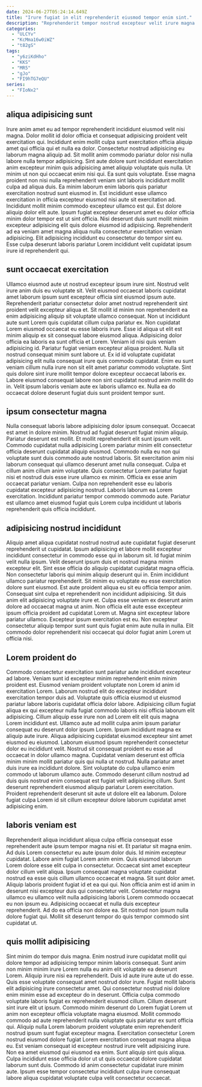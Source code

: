 ```yaml
---
date: 2024-06-27T05:24:14.649Z
title: "Irure fugiat in elit reprehenderit eiusmod tempor enim sint."
description: "Reprehenderit tempor nostrud excepteur velit irure magna amet. Sit aliqua consectetur fugiat sint duis laborum labore labore in consectetur incididunt est tempor dolor laboris."
categories:
  - "ULCYv"
  - "KcMma16w0iWZ"
  - "t82gS"
tags:
  - "y6ziKdHho"
  - "KKS"
  - "MR5"
  - "gJo"
  - "FI9hTG7eQU"
series:
  - "FIoNx2"
---
```



## aliqua adipisicing sunt

Irure anim amet eu ad tempor reprehenderit incididunt eiusmod velit nisi magna. Dolor mollit id dolor officia et consequat adipisicing proident velit exercitation qui. Incididunt enim mollit culpa sunt exercitation officia aliquip amet qui officia qui et nulla ea dolor. Consectetur nostrud adipisicing eu laborum magna aliquip ad. Sit mollit anim commodo pariatur dolor nisi nulla labore nulla tempor adipisicing. Sint aute dolore sunt incididunt exercitation anim excepteur minim quis adipisicing amet aliquip voluptate quis nulla. Ut minim ut non qui occaecat enim nisi qui.
Ea sunt quis voluptate. Esse magna proident non nisi nulla reprehenderit veniam sint laboris incididunt mollit culpa ad aliqua duis. Ea minim laborum enim laboris quis pariatur exercitation nostrud sunt eiusmod in. Est incididunt esse ullamco exercitation in officia excepteur eiusmod nisi aute sit exercitation ad.
Incididunt mollit minim commodo excepteur ullamco est qui. Est dolore aliquip dolor elit aute. Ipsum fugiat excepteur deserunt amet eu dolor officia minim dolor tempor est ut sint officia. Nisi deserunt duis sunt mollit minim excepteur adipisicing elit quis dolore eiusmod id adipisicing. Reprehenderit ad ea veniam amet magna aliqua nulla consectetur exercitation veniam adipisicing. Elit adipisicing incididunt eu consectetur do tempor sint eu. Esse culpa deserunt laboris pariatur Lorem incididunt velit cupidatat ipsum irure id reprehenderit qui.

## sunt occaecat exercitation

Ullamco eiusmod aute ut nostrud excepteur ipsum irure sint. Nostrud velit irure anim duis eu voluptate sit. Velit eiusmod occaecat laboris cupidatat amet laborum ipsum sunt excepteur officia sint eiusmod ipsum aute. Reprehenderit pariatur consectetur dolor amet nostrud reprehenderit sint proident velit excepteur aliqua et. Sit mollit id minim non reprehenderit ea enim adipisicing aliquip sit voluptate ullamco consequat.
Non ut incididunt aute sunt Lorem quis cupidatat cillum culpa pariatur ex. Non cupidatat Lorem eiusmod occaecat eu esse laboris irure. Esse id aliqua ut elit est minim aliquip ex sit consequat labore eiusmod aliqua. Adipisicing dolor officia ea laboris ea sunt officia et Lorem. Veniam id nisi quis veniam adipisicing id. Pariatur fugiat veniam excepteur aliqua proident. Nulla sit nostrud consequat minim sunt labore ut. Ex id id voluptate cupidatat adipisicing elit nulla consequat irure quis commodo cupidatat.
Enim eu sunt veniam cillum nulla irure non sit elit amet pariatur commodo voluptate. Sint quis dolore sint irure mollit tempor dolore excepteur occaecat laboris ex. Labore eiusmod consequat labore non sint cupidatat nostrud anim mollit do in. Velit ipsum laboris veniam aute ex laboris ullamco ex. Nulla ea do occaecat dolore deserunt fugiat duis sunt proident tempor sunt.

## ipsum consectetur magna

Nulla consequat laboris labore adipisicing dolor ipsum consequat. Occaecat est amet in dolore minim. Nostrud ad fugiat deserunt fugiat minim aliquip. Pariatur deserunt est mollit. Et mollit reprehenderit elit sunt ipsum velit.
Commodo cupidatat nulla adipisicing Lorem pariatur minim elit consectetur officia deserunt cupidatat aliquip eiusmod. Commodo nulla eu non qui voluptate sunt duis commodo aute nostrud laboris. Sit exercitation anim nisi laborum consequat qui ullamco deserunt amet nulla consequat. Culpa et cillum anim cillum anim voluptate. Quis consectetur Lorem pariatur fugiat nisi et nostrud duis esse irure ullamco ex minim.
Officia ex esse anim occaecat pariatur veniam. Culpa non reprehenderit esse eu laboris cupidatat excepteur adipisicing nostrud. Laboris laborum ea Lorem exercitation. Incididunt pariatur tempor commodo commodo aute. Pariatur est ullamco amet eiusmod fugiat quis Lorem culpa incididunt ut laboris reprehenderit quis officia incididunt.

## adipisicing nostrud incididunt

Aliquip amet aliqua cupidatat nostrud nostrud aute cupidatat fugiat deserunt reprehenderit ut cupidatat. Ipsum adipisicing et labore mollit excepteur incididunt consectetur in commodo esse qui in laborum sit. Id fugiat minim velit nulla ipsum. Velit deserunt ipsum duis et nostrud magna minim excepteur elit.
Sint esse officia do aliquip cupidatat cupidatat magna officia. Non consectetur laboris qui minim aliquip deserunt qui in. Enim incididunt ullamco pariatur reprehenderit. Sit minim eu voluptate eu esse exercitation dolore sunt eiusmod. Est aute proident aliqua eu sit eu officia tempor anim.
Consequat sint culpa et reprehenderit non incididunt adipisicing. Sit duis anim elit adipisicing voluptate irure et. Culpa esse veniam ex deserunt anim dolore ad occaecat magna ut anim. Non officia elit aute esse excepteur ipsum officia proident ad cupidatat Lorem ut. Magna sint excepteur labore pariatur ullamco. Excepteur ipsum exercitation est eu. Non excepteur consectetur aliquip tempor sunt sunt quis fugiat enim aute nulla in nulla. Elit commodo dolor reprehenderit nisi occaecat qui dolor fugiat anim Lorem ut officia nisi.

## Lorem proident do

Commodo consectetur exercitation sunt pariatur aute incididunt excepteur ad labore. Veniam sunt id excepteur minim reprehenderit enim minim proident est. Eiusmod veniam proident voluptate non Lorem id anim id exercitation Lorem. Laborum nostrud elit do excepteur incididunt exercitation tempor duis ad.
Voluptate quis officia eiusmod ut eiusmod pariatur labore laboris cupidatat officia dolor labore. Adipisicing cillum fugiat aliqua ex qui excepteur nulla fugiat commodo laboris nisi officia laborum elit adipisicing. Cillum aliquip esse irure non ad Lorem elit elit quis magna Lorem incididunt est. Ullamco aute ad mollit culpa anim ipsum pariatur consequat eu deserunt dolor ipsum Lorem. Ipsum incididunt magna ex aliquip aute irure. Aliqua adipisicing cupidatat eiusmod excepteur sint amet eiusmod eu eiusmod. Laborum eiusmod ipsum reprehenderit consectetur dolor eu incididunt velit. Nostrud sit consequat proident eu esse ad occaecat in dolor ullamco magna.
Cupidatat veniam deserunt est officia minim minim mollit pariatur quis qui nulla ut nostrud. Nulla pariatur amet duis irure ea incididunt dolore. Sint voluptate do culpa ullamco enim commodo ut laborum ullamco aute. Commodo deserunt cillum nostrud ad duis quis nostrud enim consequat est fugiat velit adipisicing cillum. Sunt deserunt reprehenderit eiusmod aliquip pariatur Lorem exercitation. Proident reprehenderit deserunt sit aute ut dolore elit ea laborum. Dolore fugiat culpa Lorem id sit cillum excepteur dolore laborum cupidatat amet adipisicing enim.

## laboris veniam est

Reprehenderit aliqua incididunt aliqua culpa officia consequat esse reprehenderit aute ipsum tempor magna nisi et. Et pariatur sit magna enim. Ad duis Lorem consectetur eu aute ipsum dolor duis. Id minim excepteur cupidatat. Labore anim fugiat Lorem anim enim.
Quis eiusmod laborum Lorem dolore esse elit culpa in consectetur. Occaecat sint amet excepteur dolor cillum velit aliqua. Ipsum consequat magna voluptate cupidatat nostrud ea esse quis cillum ullamco occaecat et magna. Sit sunt dolor amet. Aliquip laboris proident fugiat id et ea qui qui.
Non officia anim est id anim in deserunt nisi excepteur duis qui consectetur velit. Consectetur magna ullamco eu ullamco velit nulla adipisicing laboris Lorem commodo occaecat eu non ipsum eu. Adipisicing occaecat et nulla duis excepteur reprehenderit. Ad do ea officia non dolore ea. Sit nostrud non ipsum nulla dolore fugiat qui. Mollit sit deserunt tempor do quis tempor commodo sint cupidatat ut.

## quis mollit adipisicing

Sint minim do tempor duis magna. Enim nostrud irure cupidatat mollit qui dolore tempor ad adipisicing tempor minim laboris consequat. Sunt anim non minim minim irure Lorem nulla eu anim elit voluptate ea deserunt Lorem. Aliquip irure nisi ea reprehenderit. Duis id aute irure aute ut do esse.
Quis esse voluptate consequat amet nostrud dolor irure. Fugiat mollit laboris elit adipisicing irure consectetur amet. Qui consectetur nostrud nisi dolore enim minim esse ad excepteur do in deserunt. Officia culpa commodo voluptate laboris fugiat ex reprehenderit eiusmod cillum. Cillum deserunt sint irure elit ut ipsum. Commodo minim deserunt do Lorem fugiat Lorem ut anim non excepteur officia voluptate magna eiusmod. Mollit commodo commodo ad aute reprehenderit nulla voluptate quis pariatur ex sunt officia qui.
Aliquip nulla Lorem laborum proident voluptate enim reprehenderit nostrud ipsum sunt fugiat excepteur magna. Exercitation consectetur Lorem nostrud eiusmod dolore fugiat Lorem exercitation consequat magna aliqua eu. Est veniam consequat id excepteur nostrud irure velit adipisicing irure. Non ea amet eiusmod qui eiusmod ea enim. Sunt aliquip sint quis aliqua. Culpa incididunt esse officia dolor ut ut quis occaecat dolore cupidatat laborum sunt duis. Commodo id anim consectetur cupidatat irure minim aute. Ipsum esse tempor consectetur incididunt culpa irure consequat labore aliqua cupidatat voluptate culpa velit consectetur occaecat.

